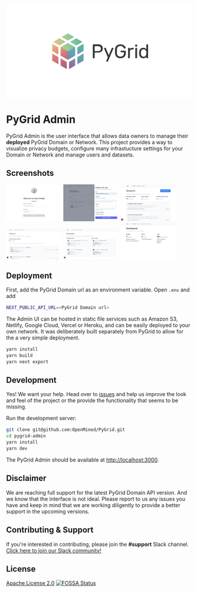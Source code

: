 ![PyGrid logo](https://raw.githubusercontent.com/OpenMined/design-assets/master/logos/PyGrid/horizontal-primary-trans.png)

# PyGrid Admin

PyGrid Admin is the user interface that allows data owners to manage their **deployed** PyGrid Domain or Network. This
project provides a way to visualize privacy budgets, configure many infrastucture settings for your Domain or Network
and manage users and datasets.

## Screenshots

<div>
  <img alt="Login" width="30%" src="./screenshots/login.png" />
  <img alt="Users" width="30%" src="./screenshots/users.png" />
  <img alt="Datasets" width="30%" src="./screenshots/datasets.png" />
  <img alt="Tensors" width="30%" src="./screenshots/tensors.png" />
  <img alt="Requests" width="30%" src="./screenshots/requests.png" />
  <img alt="Dashboard" width="30%" src="./screenshots/dashboard.png" />
</diV>

## Deployment

First, add the PyGrid Domain url as an environment variable. Open `.env` and add

```bash
NEXT_PUBLIC_API_URL=<PyGrid Domain url>
```

The Admin UI can be hosted in static file services such as Amazon S3, Netlify, Google Cloud, Vercel or Heroku, and can
be easily deployed to your own network. It was deliberately built separately from PyGrid to allow for the a very simple
deployment.

```bash
yarn install
yarn build
yarn next export
```

## Development

Yes! We want your help. Head over to [issues](/../../issues) and help us improve the look and feel of the project or the
provide the functionality that seems to be missing.

Run the development server:

```bash
git clone git@github.com:OpenMined/PyGrid.git
cd pygrid-admin
yarn install
yarn dev
```

The PyGrid Admin should be available at [http://localhost:3000](http://localhost:3000).

## Disclaimer

We are reaching full support for the latest PyGrid Domain API version. And we know that the interface is not ideal.
Please report to us any issues you have and keep in mind that we are working diligently to provide a better support in
the upcoming versions.

## Contributing & Support

If you're interested in contributing, please join the **#support** Slack channel.
[Click here to join our Slack community!](https://slack.openmined.org)

## License

[Apache License 2.0](https://github.com/OpenMined/PySyft/blob/master/LICENSE)
[![FOSSA Status](https://app.fossa.io/api/projects/git%2Bgithub.com%2FOpenMined%2FPySyft.svg?type=large)](https://app.fossa.io/projects/git%2Bgithub.com%2FOpenMined%2FPySyft?ref=badge_large)

